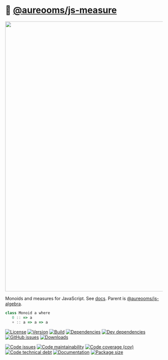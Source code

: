 :straight_ruler:
[@aureooms/js-measure](https://aureooms.github.io/js-measure)
==

<img src="https://bartoszmilewski.files.wordpress.com/2016/12/monoid-1.jpg" width="864">

Monoids and measures for JavaScript.
See [docs](https://aureooms.github.io/js-measure).
Parent is [@aureooms/js-algebra](https://github.com/aureooms/js-algebra).

```js
class Monoid a where
   0 :: => a
   + :: a => a => a
```

[![License](https://img.shields.io/github/license/aureooms/js-measure.svg)](https://raw.githubusercontent.com/aureooms/js-measure/main/LICENSE)
[![Version](https://img.shields.io/npm/v/@aureooms/js-measure.svg)](https://www.npmjs.org/package/@aureooms/js-measure)
[![Build](https://img.shields.io/travis/aureooms/js-measure/main.svg)](https://travis-ci.com/aureooms/js-measure/branches)
[![Dependencies](https://img.shields.io/david/aureooms/js-measure.svg)](https://david-dm.org/aureooms/js-measure)
[![Dev dependencies](https://img.shields.io/david/dev/aureooms/js-measure.svg)](https://david-dm.org/aureooms/js-measure?type=dev)
[![GitHub issues](https://img.shields.io/github/issues/aureooms/js-measure.svg)](https://github.com/aureooms/js-measure/issues)
[![Downloads](https://img.shields.io/npm/dm/@aureooms/js-measure.svg)](https://www.npmjs.org/package/@aureooms/js-measure)

[![Code issues](https://img.shields.io/codeclimate/issues/aureooms/js-measure.svg)](https://codeclimate.com/github/aureooms/js-measure/issues)
[![Code maintainability](https://img.shields.io/codeclimate/maintainability/aureooms/js-measure.svg)](https://codeclimate.com/github/aureooms/js-measure/trends/churn)
[![Code coverage (cov)](https://img.shields.io/codecov/c/gh/aureooms/js-measure/main.svg)](https://codecov.io/gh/aureooms/js-measure)
[![Code technical debt](https://img.shields.io/codeclimate/tech-debt/aureooms/js-measure.svg)](https://codeclimate.com/github/aureooms/js-measure/trends/technical_debt)
[![Documentation](https://aureooms.github.io/js-measure/badge.svg)](https://aureooms.github.io/js-measure/source.html)
[![Package size](https://img.shields.io/bundlephobia/minzip/@aureooms/js-measure)](https://bundlephobia.com/result?p=@aureooms/js-measure)
